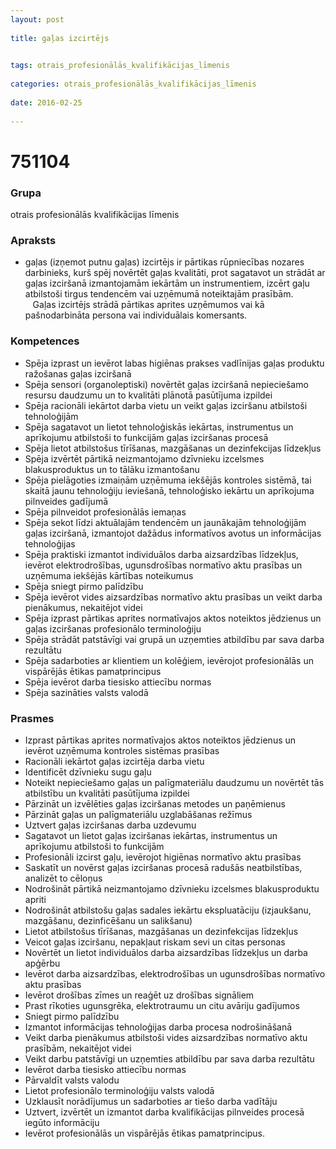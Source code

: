 ```yaml
---
layout: post
    
title: gaļas izcirtējs

    
tags: otrais_profesionālās_kvalifikācijas_līmenis
    
categories: otrais_profesionālās_kvalifikācijas_līmenis
    
date: 2016-02-25
    
---
```

# 751104

### Grupa
otrais profesionālās kvalifikācijas līmenis


### Apraksts

*  gaļas (izņemot putnu gaļas) izcirtējs ir pārtikas rūpniecības nozares darbinieks, kurš spēj novērtēt gaļas kvalitāti, prot sagatavot un strādāt ar gaļas izciršanā izmantojamām iekārtām un instrumentiem, izcērt gaļu atbilstoši tirgus tendencēm vai uzņēmumā noteiktajām prasībām.     Gaļas izcirtējs strādā pārtikas aprites uzņēmumos vai kā pašnodarbināta persona vai individuālais komersants.

### Kompetences

* Spēja izprast un ievērot labas higiēnas prakses vadlīnijas gaļas produktu ražošanas gaļas izciršanā
* Spēja sensori (organoleptiski) novērtēt gaļas izciršanā nepieciešamo resursu daudzumu un to kvalitāti plānotā pasūtījuma izpildei
* Spēja racionāli iekārtot darba vietu un veikt gaļas izciršanu atbilstoši tehnoloģijām
* Spēja sagatavot un lietot tehnoloģiskās iekārtas, instrumentus un aprīkojumu atbilstoši to funkcijām gaļas izciršanas procesā
* Spēja lietot atbilstošus tīrīšanas, mazgāšanas un dezinfekcijas līdzekļus
* Spēja izvērtēt pārtikā neizmantojamo dzīvnieku izcelsmes blakusproduktus un to tālāku izmantošanu
* Spēja pielāgoties izmaiņām uzņēmuma iekšējās kontroles sistēmā, tai skaitā jaunu tehnoloģiju ieviešanā, tehnoloģisko iekārtu un aprīkojuma pilnveides gadījumā
* Spēja pilnveidot profesionālās iemaņas
* Spēja sekot līdzi aktuālajām tendencēm un jaunākajām tehnoloģijām gaļas izciršanā, izmantojot dažādus informatīvos avotus un informācijas tehnoloģijas
* Spēja praktiski izmantot individuālos darba aizsardzības līdzekļus, ievērot elektrodrošības, ugunsdrošības normatīvo aktu prasības un uzņēmuma iekšējās kārtības noteikumus
* Spēja sniegt pirmo palīdzību
* Spēja ievērot vides aizsardzības normatīvo aktu prasības un veikt darba pienākumus, nekaitējot videi
* Spēja izprast pārtikas aprites normatīvajos aktos noteiktos jēdzienus un gaļas izciršanas profesionālo terminoloģiju
* Spēja strādāt patstāvīgi vai grupā un uzņemties atbildību par sava darba rezultātu
* Spēja sadarboties ar klientiem un kolēģiem, ievērojot profesionālās un vispārējās ētikas pamatprincipus
* Spēja ievērot darba tiesisko attiecību normas
* Spēja sazināties valsts valodā

### Prasmes 
* Izprast pārtikas aprites normatīvajos aktos noteiktos jēdzienus un ievērot uzņēmuma kontroles sistēmas prasības
* Racionāli iekārtot gaļas izcirtēja darba vietu
* Identificēt dzīvnieku sugu gaļu
* Noteikt nepieciešamo gaļas un palīgmateriālu daudzumu un novērtēt tās atbilstību un kvalitāti pasūtījuma izpildei
* Pārzināt un izvēlēties gaļas izciršanas metodes un paņēmienus
* Pārzināt gaļas un palīgmateriālu uzglabāšanas režīmus
* Uztvert gaļas izciršanas darba uzdevumu
* Sagatavot un lietot gaļas izciršanas iekārtas, instrumentus un aprīkojumu atbilstoši to funkcijām
* Profesionāli izcirst gaļu, ievērojot higiēnas normatīvo aktu prasības
* Saskatīt un novērst gaļas izciršanas procesā radušās neatbilstības, analizēt to cēloņus
* Nodrošināt pārtikā neizmantojamo dzīvnieku izcelsmes blakusproduktu apriti
* Nodrošināt atbilstošu gaļas sadales iekārtu ekspluatāciju (izjaukšanu, mazgāšanu, dezinficēšanu un salikšanu)
* Lietot atbilstošus tīrīšanas, mazgāšanas un dezinfekcijas līdzekļus
* Veicot gaļas izciršanu, nepakļaut riskam sevi un citas personas
* Novērtēt un lietot individuālos darba aizsardzības līdzekļus un darba apģērbu
* Ievērot darba aizsardzības, elektrodrošības un ugunsdrošības normatīvo aktu prasības
* Ievērot drošības zīmes un reaģēt uz drošības signāliem
* Prast rīkoties ugunsgrēka, elektrotraumu un citu avāriju gadījumos
* Sniegt pirmo palīdzību
* Izmantot informācijas tehnoloģijas darba procesa nodrošināšanā
* Veikt darba pienākumus atbilstoši vides aizsardzības normatīvo aktu prasībām, nekaitējot videi
* Veikt darbu patstāvīgi un uzņemties atbildību par sava darba rezultātu
* Ievērot darba tiesisko attiecību normas
* Pārvaldīt valsts valodu
* Lietot profesionālo terminoloģiju valsts valodā
* Uzklausīt norādījumus un sadarboties ar tiešo darba vadītāju
* Uztvert, izvērtēt un izmantot darba kvalifikācijas pilnveides procesā iegūto informāciju
* Ievērot profesionālās un vispārējās ētikas pamatprincipus.